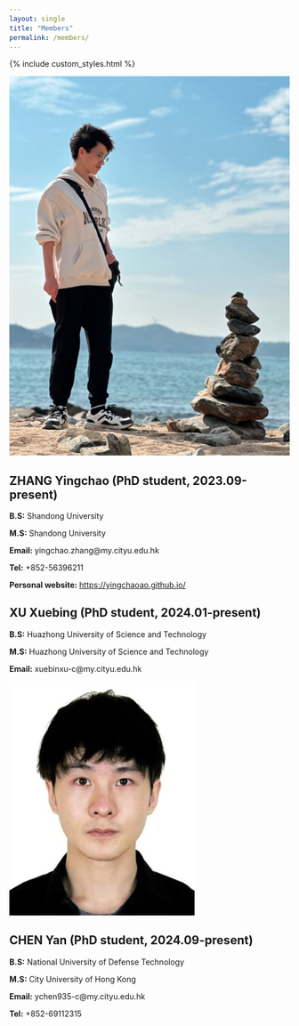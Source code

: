 ```yaml
---
layout: single
title: "Members"
permalink: /members/
---
```


{% include custom_styles.html %}

<div class="members-grid">
  <div class="member-card">
    <div class="member-photo">
      <img src="../images/yc.png" alt="ZHANG Yingchao">
    </div>
    <div class="member-info">
      <h2>ZHANG Yingchao (PhD student, 2023.09-present)</h2>
      <p><strong>B.S:</strong> Shandong University</p>
      <p><strong>M.S:</strong> Shandong University</p>
      <p><strong>Email:</strong> yingchao.zhang@my.cityu.edu.hk</p>
      <p><strong>Tel:</strong> +852-56396211</p>
      <p><strong>Personal website:</strong> <a href="https://yingchaoao.github.io/" target="_blank">https://yingchaoao.github.io/</a></p>
    </div>
  </div>

  <div class="member-card">
    <div class="member-info">
      <h2>XU Xuebing (PhD student, 2024.01-present)</h2>
      <p><strong>B.S:</strong> Huazhong University of Science and Technology</p>
      <p><strong>M.S:</strong> Huazhong University of Science and Technology</p>
      <p><strong>Email:</strong> xuebinxu-c@my.cityu.edu.hk</p>
    </div>
  </div>

  <div class="member-card">
    <div class="member-photo">
      <img src="../images/cy.png" alt="CHEN Yan">
    </div>
    <div class="member-info">
      <h2>CHEN Yan (PhD student, 2024.09-present)</h2>
      <p><strong>B.S:</strong> National University of Defense Technology</p>
      <p><strong>M.S:</strong> City University of Hong Kong</p>
      <p><strong>Email:</strong> ychen935-c@my.cityu.edu.hk</p>
      <p><strong>Tel:</strong> +852-69112315</p>
    </div>
  </div>

</div>
